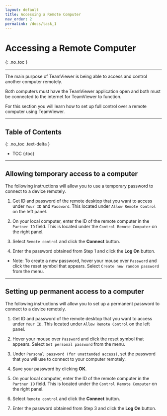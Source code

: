 ```yaml
---
layout: default
title: Accessing a Remote Computer
nav_order: 2
permalink: /docs/task_1
---
```


# Accessing a Remote Computer
{: .no_toc }

---

The main purpose of TeamViewer is being able to access and control another computer remotely. 

Both computers must have the TeamViewer application open and both must be connected to the internet for TeamViewer to function.

For this section you will learn how to set up full control over a remote computer using TeamViewer.

---

## Table of Contents
{: .no_toc .text-delta }

* TOC
{:toc}

---

## Allowing temporary access to a computer

The following instructions will allow you to use a temporary password to connect to a device remotely.

1. Get ID and password of the remote desktop that you want to access under `Your ID` and `Password`. This located under `Allow Remote Control` on the left panel.

2. On your local computer, enter the ID of the remote computer in the `Partner ID` field. This is located under the `Control Remote Computer` on the right panel.

3. Select `Remote control` and click the **Connect** button.

4. Enter the password obtained from Step 1 and click the **Log On** button.
- Note: To create a new password, hover your mouse over `Password` and click the reset symbol that appears. Select `Create new random password` from the menu.

---

## Setting up permanent access to a computer

The following instructions will allow you to set up a permanent password to connect to a device remotely.

1. Get ID and password of the remote desktop that you want to access under `Your ID`. This located under `Allow Remote Control` on the left panel.

2. Hover your mouse over `Password` and click the reset symbol that appears. Select `Set personal password` from the menu.

3. Under `Personal password (for unattended access)`, set the password that you will use to connect to your computer remotely.

4. Save your password by clicking **OK**.

5. On your local computer, enter the ID of the remote computer in the `Partner ID` field. This is located under the `Control Remote Computer` on the right panel.

6. Select `Remote control` and click the **Connect** button.

7. Enter the password obtained from Step 3 and click the **Log On** button.
